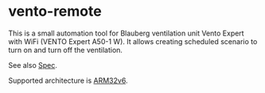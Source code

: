 # vento-remote

This is a small automation tool for Blauberg ventilation unit Vento Expert with WiFi (VENTO Expert A50-1 W).
It allows creating scheduled scenario to turn on and turn off the ventilation. 

See also [Spec](https://blaubergventilatoren.de/uploads/download/ventoexpertduowsmarthousev11ru.pdf).

Supported architecture is [ARM32v6](https://github.com/mbryzhko/vento-remote/tree/arm32v6).

